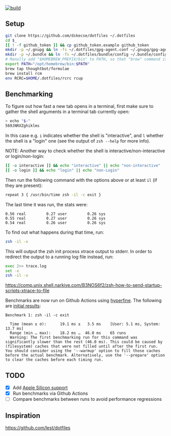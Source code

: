 [![build](https://github.com/dskecse/dotfiles/actions/workflows/main.yml/badge.svg)](https://github.com/dskecse/dotfiles/actions/workflows/main.yml)

## Setup

```sh
git clone https://github.com/dskecse/dotfiles ~/.dotfiles
cd $_
[[ ! -f github_token ]] && cp github_token.example github_token
mkdir -p ~/.gnupg && ln -fs ~/.dotfiles/gpg-agent.conf ~/.gnupg/gpg-agent.conf
mkdir -p ~/.bundle && ln -fs ~/.dotfiles/bundle/config ~/.bundle/config
# Manully add "$HOMEBREW_PREFIX/bin" to PATH, so that "brew" command is available.
export PATH="/opt/homebrew/bin:$PATH"
brew tap thoughtbot/formulae
brew install rcm
env RCRC=$HOME/.dotfiles/rcrc rcup
```

## Benchmarking

To figure out how fast a new tab opens in a terminal,
first make sure to gather the shell arguments in a terminal tab currently open:

```sh
> echo "$-"
569JNRXZghiklms
```

In this case e.g. `i` indicates whether the shell is "interactive",
and `l` whether the shell is a "login" one (see the output of `zsh --help` for more info).

NOTE: Another way to check whether the shell is interactive/non-interactive or login/non-login:

```sh
[[ -o interactive ]] && echo "interactive" || echo "non-interactive"
[[ -o login ]] && echo "login" || echo "non-Login"
```

Then run the following command with the options above or at least `il` (if they are present):

```sh
repeat 3 { /usr/bin/time zsh -il -c exit }
```

The last time it was run, the stats were:

    0.56 real         0.27 user         0.26 sys
    0.55 real         0.27 user         0.26 sys
    0.54 real         0.26 user         0.26 sys

To find out what happens during that time, run:

```sh
zsh -il -x
```

This will output the zsh init process xtrace output to stderr.
In order to redirect the output to a running log file instead, run:

```sh
exec 2>> trace.log
set -x
zsh -il -x
```

https://comp.unix.shell.narkive.com/B3NOS6f2/zsh-how-to-send-startup-scripts-xtrace-to-file

Benchmarks are now run on Github Actions using [hyperfine](https://github.com/sharkdp/hyperfine).
The following are [initial results](https://github.com/dskecse/dotfiles/actions/runs/12535587955/job/34957644878):

    Benchmark 1: zsh -il -c exit

      Time (mean ± σ):      19.1 ms ±   3.5 ms    [User: 5.1 ms, System: 13.7 ms]
      Range (min … max):    18.2 ms …  46.0 ms    65 runs
      Warning: The first benchmarking run for this command was significantly slower than the rest (46.0 ms). This could be caused by (filesystem) caches that were not filled until after the first run. You should consider using the '--warmup' option to fill those caches before the actual benchmark. Alternatively, use the '--prepare' option to clear the caches before each timing run.

## TODO

- [x] Add [Apple Silicon support](https://github.com/dskecse/laptop/commit/cde627d12c70e2fc0ab26f85ba86d8d716889232)
- [x] Run benchmarks via Github Actions
- [ ] Compare benchmarks between runs to avoid performance regressions

## Inspiration

https://github.com/lest/dotfiles
